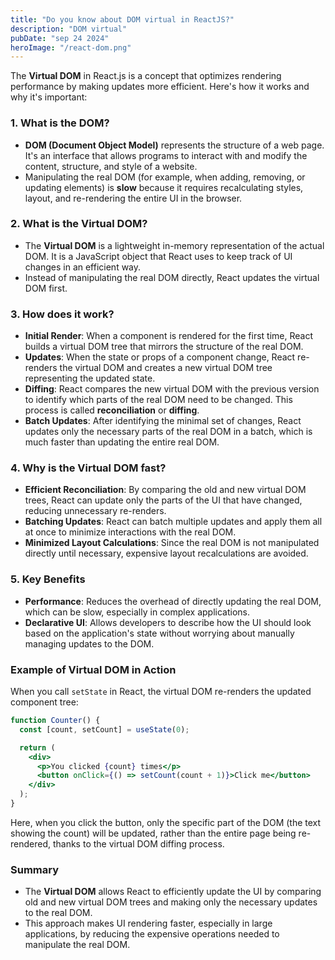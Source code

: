 ```yaml
---
title: "Do you know about DOM virtual in ReactJS?"
description: "DOM virtual"
pubDate: "sep 24 2024"
heroImage: "/react-dom.png"
---
```


The **Virtual DOM** in React.js is a concept that optimizes rendering performance by making updates more efficient. Here's how it works and why it's important:

### 1. **What is the DOM?**

- **DOM (Document Object Model)** represents the structure of a web page. It's an interface that allows programs to interact with and modify the content, structure, and style of a website.
- Manipulating the real DOM (for example, when adding, removing, or updating elements) is **slow** because it requires recalculating styles, layout, and re-rendering the entire UI in the browser.

### 2. **What is the Virtual DOM?**

- The **Virtual DOM** is a lightweight in-memory representation of the actual DOM. It is a JavaScript object that React uses to keep track of UI changes in an efficient way.
- Instead of manipulating the real DOM directly, React updates the virtual DOM first.

### 3. **How does it work?**

- **Initial Render**: When a component is rendered for the first time, React builds a virtual DOM tree that mirrors the structure of the real DOM.
- **Updates**: When the state or props of a component change, React re-renders the virtual DOM and creates a new virtual DOM tree representing the updated state.
- **Diffing**: React compares the new virtual DOM with the previous version to identify which parts of the real DOM need to be changed. This process is called **reconciliation** or **diffing**.
- **Batch Updates**: After identifying the minimal set of changes, React updates only the necessary parts of the real DOM in a batch, which is much faster than updating the entire real DOM.

### 4. **Why is the Virtual DOM fast?**

- **Efficient Reconciliation**: By comparing the old and new virtual DOM trees, React can update only the parts of the UI that have changed, reducing unnecessary re-renders.
- **Batching Updates**: React can batch multiple updates and apply them all at once to minimize interactions with the real DOM.
- **Minimized Layout Calculations**: Since the real DOM is not manipulated directly until necessary, expensive layout recalculations are avoided.

### 5. **Key Benefits**

- **Performance**: Reduces the overhead of directly updating the real DOM, which can be slow, especially in complex applications.
- **Declarative UI**: Allows developers to describe how the UI should look based on the application's state without worrying about manually managing updates to the DOM.

### Example of Virtual DOM in Action

When you call `setState` in React, the virtual DOM re-renders the updated component tree:

```jsx
function Counter() {
  const [count, setCount] = useState(0);

  return (
    <div>
      <p>You clicked {count} times</p>
      <button onClick={() => setCount(count + 1)}>Click me</button>
    </div>
  );
}
```

Here, when you click the button, only the specific part of the DOM (the text showing the count) will be updated, rather than the entire page being re-rendered, thanks to the virtual DOM diffing process.

### Summary

- The **Virtual DOM** allows React to efficiently update the UI by comparing old and new virtual DOM trees and making only the necessary updates to the real DOM.
- This approach makes UI rendering faster, especially in large applications, by reducing the expensive operations needed to manipulate the real DOM.
